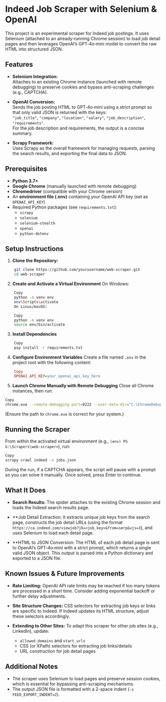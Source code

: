 # Indeed Job Scraper with Selenium & OpenAI

This project is an experimental scraper for Indeed job postings. It uses Selenium (attached to an already‐running Chrome session) to load job detail pages and then leverages OpenAI’s GPT‑4o‑mini model to convert the raw HTML into structured JSON.

## Features

- **Selenium Integration:**  
  Attaches to an existing Chrome instance (launched with remote debugging) to preserve cookies and bypass anti-scraping challenges (e.g., CAPTCHA).

- **OpenAI Conversion:**  
  Sends the job posting HTML to GPT‑4o‑mini using a strict prompt so that only valid JSON is returned with the keys:  
  `"job_title"`, `"company"`, `"location"`, `"salary"`, `"job_description"`, `"requirements"`.  
  For the job description and requirements, the output is a concise summary.

- **Scrapy Framework:**  
  Uses Scrapy as the overall framework for managing requests, parsing the search results, and exporting the final data to JSON.

## Prerequisites

- **Python 3.7+**
- **Google Chrome** (manually launched with remote debugging)
- **Chromedriver** (compatible with your Chrome version)
- An **environment file (.env)** containing your OpenAI API key (set as `OPENAI_API_KEY`)
- Required Python packages (see `requirements.txt`):
  - `scrapy`
  - `selenium`
  - `selenium-stealth`
  - `openai`
  - `python-dotenv`

## Setup Instructions

1. **Clone the Repository:**
```bash
    git clone https://github.com/yourusername/web-scraper.git
    cd web-scraper
   ```

2. **Create and Activate a Virtual Environment**
    On Windows:
```bash
    Copy
    python -m venv env
    env\Scripts\activate
    On Linux/macOS:
```
```bash
    Copy
    python -m venv env
    source env/bin/activate
```

3. **Install Dependencies**
```bash
    Copy
    pip install -r requirements.txt
```

4. **Configure Environment Variables**
    Create a file named `.env` in the project root with the following content:
```ini
    Copy
    OPENAI_API_KEY=your_openai_api_key_here
```

5. **Launch Chrome Manually with Remote Debugging**
    Close all Chrome instances, then run:
```bash
Copy
chrome.exe --remote-debugging-port=9222 --user-data-dir="C:\ChromeDebugProfile"
```
(Ensure the path to `chrome.exe` is correct for your system.)

## Running the Scraper

From within the activated virtual environment (e.g., `(env) PS G:\Scrapers\web-scraper>`), run:

```bash
Copy
scrapy crawl indeed -o jobs.json
```
During the run, if a CAPTCHA appears, the script will pause with a prompt so you can solve it manually. Once solved, press Enter to continue.

## What It Does

- **Search Results:**
    The spider attaches to the existing Chrome session and loads the Indeed search results page.

- **Job Detail Extraction:
It extracts unique job keys from the search page, constructs the job detail URLs (using the format `https://ca.indeed.com/viewjob?jk=<job_key>&from=serp&vjs=3`), and uses Selenium to load each detail page.

- **HTML to JSON Conversion:
The HTML of each job detail page is sent to OpenAI’s GPT‑4o‑mini with a strict prompt, which returns a single valid JSON object. This output is parsed into a Python dictionary and exported to a JSON file.

## Known Issues & Future Improvements

- **Rate Limiting:**
    OpenAI API rate limits may be reached if too many tokens are processed in a short time. Consider adding exponential backoff or further delay adjustments.

- **Site Structure Changes:**
    CSS selectors for extracting job keys or links are specific to Indeed. If Indeed updates its HTML structure, adjust these selectors accordingly.

- **Extending to Other Sites:**
    To adapt this scraper for other job sites (e.g., LinkedIn), update:
    - `allowed_domains` and `start_urls`
    - CSS (or XPath) selectors for extracting job links/details
    - URL construction for job detail pages

## Additional Notes

- The scraper uses Selenium to load pages and preserve session cookies, which is essential for bypassing anti-scraping mechanisms.
- The output JSON file is formatted with a 2-space indent (`-s FEED_EXPORT_INDENT=2`).